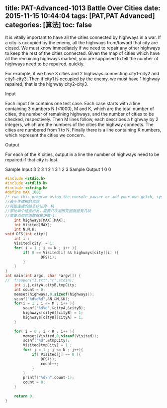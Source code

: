 title: PAT-Advanced-1013 Battle Over Cities
date: 2015-11-15 10:44:04
tags: [PAT,PAT Advanced]
categories: [算法]
toc: false
---
It is vitally important to have all the cities connected by highways in a war. If a city is occupied by the enemy, all the highways from/toward that city are closed. W<!--more-->e must know immediately if we need to repair any other highways to keep the rest of the cities connected. Given the map of cities which have all the remaining highways marked, you are supposed to tell the number of highways need to be repaired, quickly.

For example, if we have 3 cities and 2 highways connecting city1-city2 and city1-city3. Then if city1 is occupied by the enemy, we must have 1 highway repaired, that is the highway city2-city3.

Input

Each input file contains one test case. Each case starts with a line containing 3 numbers N (<1000), M and K, which are the total number of cities, the number of remaining highways, and the number of cities to be checked, respectively. Then M lines follow, each describes a highway by 2 integers, which are the numbers of the cities the highway connects. The cities are numbered from 1 to N. Finally there is a line containing K numbers, which represent the cities we concern.

Output

For each of the K cities, output in a line the number of highways need to be repaired if that city is lost.

Sample Input
3 2 3
1 2
1 3
1 2 3
Sample Output
1
0
0
```c
#include <stdio.h>
#include <stdlib.h>
#include <string.h>
#define MAX 1001
/* run this program using the console pauser or add your own getch, system("pause") or input loop */
//最小生成树的思想
//将能连通的结点标记为一块
//那比单个结点出发，需要几次遍历完图就是有几块
//需要添加的边数就是块数-1 
    int highways[MAX][MAX];
    int Visited[MAX];
    int N,M,K;
void DFS(int city){
    int i ;
    Visited[city] = 1;
    for( i = 1 ; i <= N ; i++ ){
        if( 0 == Visited[i] && highways[city][i] ){
                DFS(i);
        }
    }
}
int main(int argc, char *argv[]) {
//  freopen("1.txt","r",stdin);
    int i,j,cityA,cityB,tmpCity;
    int count = 0;
    memset(highways,0,sizeof(highways)); 
    scanf("%d%d%d",&N,&M,&K);
    for(i = 1 ; i <= M ; i++ ){
        scanf("%d%d",&cityA,&cityB);
        highways[cityA][cityB] = 1;
        highways[cityB][cityA] = 1;
    }
    
    for( i = 0 ; i < K ; i++ ){
        memset(Visited,0,sizeof(Visited)); 
        scanf("%d",&tmpCity);
        Visited[tmpCity] = 1 ;
        for( j = 1 ; j <= N ; j++){
            if( Visited[j] == 0 ){
                DFS(j);
                count++;
            }
        }
        printf("%d\n",count-1);
        count = 0;
    }
    
    return 0;
}
```
